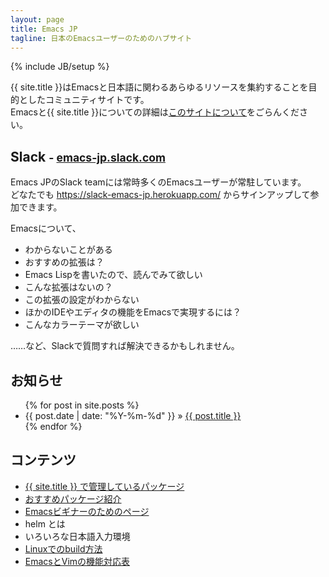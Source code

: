 ```yaml
---
layout: page
title: Emacs JP
tagline: 日本のEmacsユーザーのためのハブサイト
---
```

{% include JB/setup %}

{{ site.title }}はEmacsと日本語に関わるあらゆるリソースを集約することを目的としたコミュニティサイトです。  
Emacsと{{ site.title }}についての詳細は[このサイトについて](/about.html)をごらんください。

## Slack <small>- [emacs-jp.slack.com](https://emacs-jp.slack.com/)</small>

Emacs JPのSlack teamには常時多くのEmacsユーザーが常駐しています。  
どなたでも <https://slack-emacs-jp.herokuapp.com/> からサインアップして参加できます。

Emacsについて、

* わからないことがある
* おすすめの拡張は？
* Emacs Lispを書いたので、読んでみて欲しい
* こんな拡張はないの？
* この拡張の設定がわからない
* ほかのIDEやエディタの機能をEmacsで実現するには？
* こんなカラーテーマが欲しい

……など、Slackで質問すれば解決できるかもしれません。

## お知らせ

<ul class="posts">
  {% for post in site.posts %}
    <li><span>{{ post.date | date: "%Y-%m-%d" }}</span> &raquo; <a href="{{ BASE_PATH }}{{ post.url }}">{{ post.title }}</a></li>
  {% endfor %}
</ul>

## コンテンツ

* [{{ site.title }} で管理しているパッケージ](/maintenances/)
* [おすすめパッケージ紹介](/packages/)
* [Emacsビギナーのためのページ](/beginner.html)
* helm とは
* いろいろな日本語入力環境
* [Linuxでのbuild方法](/build-linux.html)
* [EmacsとVimの機能対応表](https://docs.google.com/spreadsheets/d/184i0Cmnfd0CdmPw2AVMMvmmnl7Gz5ryPqTaxnpIyqRE/edit?usp=sharing)

